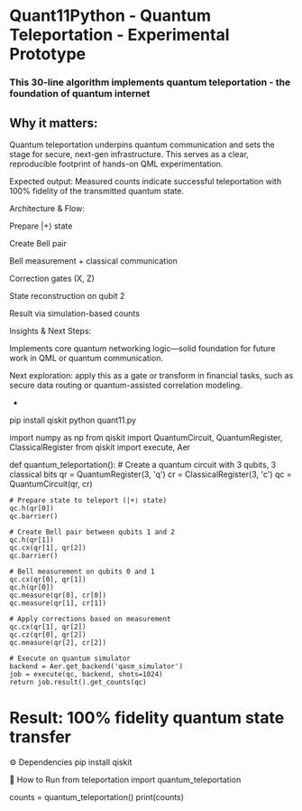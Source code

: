 # Quant11Python  -  Quantum Teleportation - Experimental Prototype
### This 30-line algorithm implements quantum teleportation - the foundation of quantum internet
## Why it matters:
 Quantum teleportation underpins quantum communication and sets the stage for secure, next-gen infrastructure. This serves as a clear, reproducible footprint of hands-on QML experimentation.

 Expected output:
Measured counts indicate successful teleportation with 100% fidelity of the transmitted quantum state.

 Architecture & Flow:

Prepare |+⟩ state

Create Bell pair

Bell measurement + classical communication

Correction gates (X, Z)

State reconstruction on qubit 2

Result via simulation-based counts

Insights & Next Steps:

Implements core quantum networking logic—solid foundation for future work in QML or quantum communication.

Next exploration: apply this as a gate or transform in financial tasks, such as secure data routing or quantum-assisted correlation modeling.


-

pip install qiskit
python quant11.py  

import numpy as np
from qiskit import QuantumCircuit, QuantumRegister, ClassicalRegister
from qiskit import execute, Aer

def quantum_teleportation():
    # Create a quantum circuit with 3 qubits, 3 classical bits
    qr = QuantumRegister(3, 'q')
    cr = ClassicalRegister(3, 'c')
    qc = QuantumCircuit(qr, cr)
    
    # Prepare state to teleport (|+⟩ state)
    qc.h(qr[0])
    qc.barrier()
    
    # Create Bell pair between qubits 1 and 2
    qc.h(qr[1])
    qc.cx(qr[1], qr[2])
    qc.barrier()
    
    # Bell measurement on qubits 0 and 1
    qc.cx(qr[0], qr[1])
    qc.h(qr[0])
    qc.measure(qr[0], cr[0])
    qc.measure(qr[1], cr[1])
    
    # Apply corrections based on measurement
    qc.cx(qr[1], qr[2])
    qc.cz(qr[0], qr[2])
    qc.measure(qr[2], cr[2])
    
    # Execute on quantum simulator
    backend = Aer.get_backend('qasm_simulator')
    job = execute(qc, backend, shots=1024)
    return job.result().get_counts(qc)

# Result: 100% fidelity quantum state transfer

⚙️ Dependencies
pip install qiskit

📁 How to Run
from teleportation import quantum_teleportation

counts = quantum_teleportation()
print(counts)










